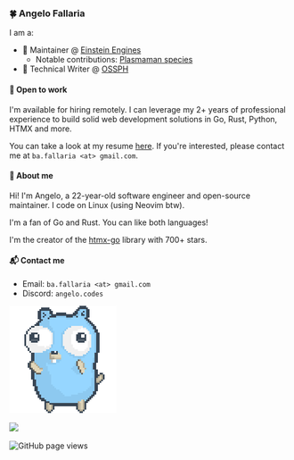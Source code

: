 ### 🍀 Angelo Fallaria

I am a:

* 🧪 Maintainer @ [Einstein Engines](https://github.com/Simple-Station/Einstein-Engines)
  * Notable contributions: [Plasmaman species](https://github.com/Simple-Station/Einstein-Engines/pull/1291)
* 📝 Technical Writer @ [OSSPH](https://ossph.org/)

#### 💼 Open to work

I'm available for hiring remotely.
I can leverage my 2+ years of professional experience to build solid web development solutions in Go, Rust, Python, HTMX and more.

You can take a look at my resume [here](https://angelo.fallaria.com/resume.pdf). If you're interested, please contact me at `ba.fallaria <at> gmail.com`.

#### 👋 About me

Hi! I'm Angelo, a 22-year-old software engineer and open-source maintainer. I code on Linux (using Neovim btw).

I'm a fan of Go and Rust. You can like both languages!

I'm the creator of the [htmx-go](https://github.com/angelofallars/htmx-go) library with 700+ stars.

#### 📬 Contact me

- Email: `ba.fallaria <at> gmail.com`
- Discord: `angelo.codes`

![](./dancing-gopher.gif)

<p align="left">
  <img src="https://api.boot.dev/v1/users/public/772ab8ba-bb97-4350-a5a8-182d9443e617/thumbnail" width=450px>
</p>

<img src="https://komarev.com/ghpvc/?username=angelofallars&color=45707a&style=flat-square" alt="GitHub page views">
